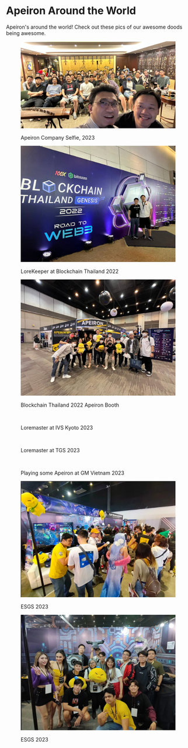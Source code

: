 # Apeiron Around the World

Apeiron's around the world! Check out these pics of our awesome doods being awesome.

<figure><img src="../../.gitbook/assets/image (10).png" alt=""><figcaption><p>Apeiron Company Selfie, 2023</p></figcaption></figure>

<figure><img src="../../.gitbook/assets/image (6).png" alt=""><figcaption><p>LoreKeeper at Blockchain Thailand 2022</p></figcaption></figure>

<figure><img src="../../.gitbook/assets/image (7).png" alt=""><figcaption><p>Blockchain Thailand 2022 Apeiron Booth</p></figcaption></figure>

<figure><img src="../../.gitbook/assets/image (9).png" alt=""><figcaption><p>Loremaster at IVS Kyoto 2023</p></figcaption></figure>

<figure><img src="../../.gitbook/assets/image (8).png" alt=""><figcaption><p>Loremaster at TGS 2023</p></figcaption></figure>

<figure><img src="../../.gitbook/assets/image (11).png" alt=""><figcaption><p>Playing some Apeiron at GM Vietnam 2023</p></figcaption></figure>

<figure><img src="../../.gitbook/assets/image (13).png" alt=""><figcaption><p>ESGS 2023</p></figcaption></figure>

<figure><img src="../../.gitbook/assets/image (14).png" alt=""><figcaption><p>ESGS 2023</p></figcaption></figure>
